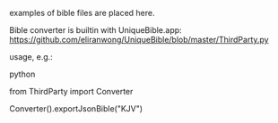 examples of bible files are placed here.

Bible converter is builtin with UniqueBible.app:
https://github.com/eliranwong/UniqueBible/blob/master/ThirdParty.py

usage, e.g.:

python

from ThirdParty import Converter

Converter().exportJsonBible("KJV")
